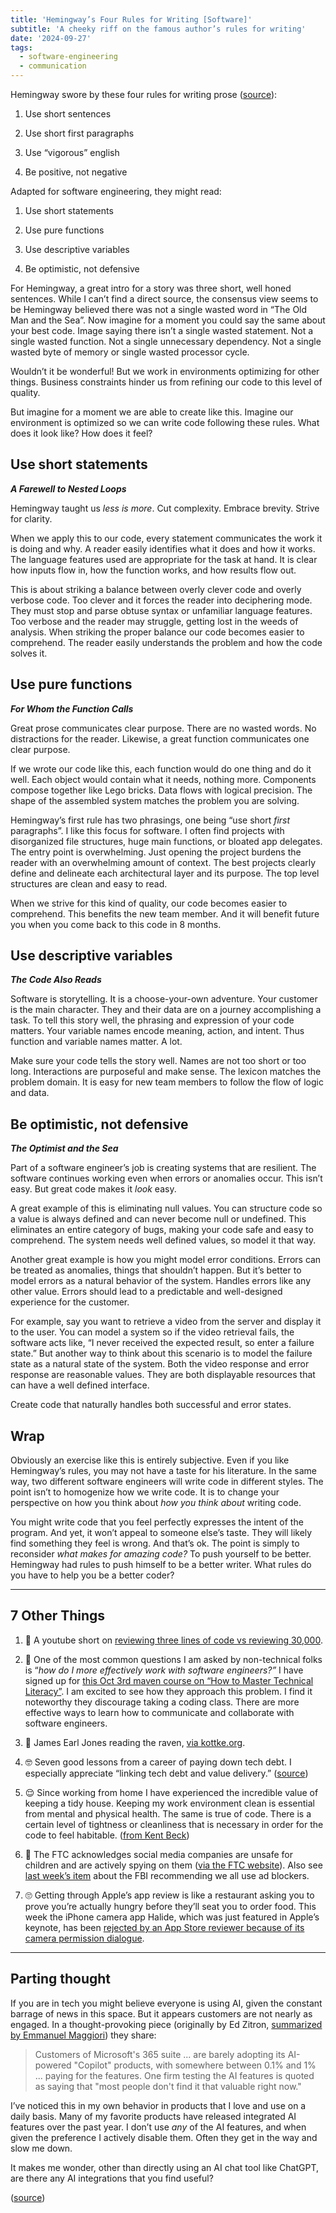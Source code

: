 ```yaml
---
title: 'Hemingway’s Four Rules for Writing [Software]'
subtitle: 'A cheeky riff on the famous author’s rules for writing'
date: '2024-09-27'
tags: 
  - software-engineering
  - communication
---
```


Hemingway swore by these four rules for writing prose ([source](https://www.wordsthatsing.com.au/post/hemingway-rules)):

1.  Use short sentences
    
2.  Use short first paragraphs
    
3.  Use “vigorous” english
    
4.  Be positive, not negative
    

Adapted for software engineering, they might read:

1.  Use short statements
    
2.  Use pure functions
    
3.  Use descriptive variables
    
4.  Be optimistic, not defensive
    

For Hemingway, a great intro for a story was three short, well honed sentences. While I can’t find a direct source, the consensus view seems to be Hemingway believed there was not a single wasted word in “The Old Man and the Sea”. Now imagine for a moment you could say the same about your best code. Image saying there isn’t a single wasted statement. Not a single wasted function. Not a single unnecessary dependency. Not a single wasted byte of memory or single wasted processor cycle.

Wouldn’t it be wonderful! But we work in environments optimizing for other things. Business constraints hinder us from refining our code to this level of quality.

But imagine for a moment we are able to create like this. Imagine our environment is optimized so we can write code following these rules. What does it look like? How does it feel?

## Use short statements
_**A Farewell to Nested Loops**_

Hemingway taught us _less is more_. Cut complexity. Embrace brevity. Strive for clarity.

When we apply this to our code, every statement communicates the work it is doing and why. A reader easily identifies what it does and how it works. The language features used are appropriate for the task at hand. It is clear how inputs flow in, how the function works, and how results flow out.

This is about striking a balance between overly clever code and overly verbose code. Too clever and it forces the reader into deciphering mode. They must stop and parse obtuse syntax or unfamiliar language features. Too verbose and the reader may struggle, getting lost in the weeds of analysis. When striking the proper balance our code becomes easier to comprehend. The reader easily understands the problem and how the code solves it.

## Use pure functions
_**For Whom the Function Calls**_

Great prose communicates clear purpose. There are no wasted words. No distractions for the reader. Likewise, a great function communicates one clear purpose.

If we wrote our code like this, each function would do one thing and do it well. Each object would contain what it needs, nothing more. Components compose together like Lego bricks. Data flows with logical precision. The shape of the assembled system matches the problem you are solving.

Hemingway’s first rule has two phrasings, one being “use short _first_ paragraphs”. I like this focus for software. I often find projects with disorganized file structures, huge main functions, or bloated app delegates. The entry point is overwhelming. Just opening the project burdens the reader with an overwhelming amount of context. The best projects clearly define and delineate each architectural layer and its purpose. The top level structures are clean and easy to read.

When we strive for this kind of quality, our code becomes easier to comprehend. This benefits the new team member. And it will benefit future you when you come back to this code in 8 months.

## Use descriptive variables
_**The Code Also Reads**_

Software is storytelling. It is a choose-your-own adventure. Your customer is the main character. They and their data are on a journey accomplishing a task. To tell this story well, the phrasing and expression of your code matters. Your variable names encode meaning, action, and intent. Thus function and variable names matter. A lot.

Make sure your code tells the story well. Names are not too short or too long. Interactions are purposeful and make sense. The lexicon matches the problem domain. It is easy for new team members to follow the flow of logic and data.

## Be optimistic, not defensive
_**The Optimist and the Sea**_

Part of a software engineer’s job is creating systems that are resilient. The software continues working even when errors or anomalies occur. This isn’t easy. But great code makes it _look_ easy.

A great example of this is eliminating null values. You can structure code so a value is always defined and can never become null or undefined. This eliminates an entire category of bugs, making your code safe and easy to comprehend. The system needs well defined values, so model it that way.

Another great example is how you might model error conditions. Errors can be treated as anomalies, things that shouldn’t happen. But it’s better to model errors as a natural behavior of the system. Handles errors like any other value. Errors should lead to a predictable and well-designed experience for the customer.

For example, say you want to retrieve a video from the server and display it to the user. You can model a system so if the video retrieval fails, the software acts like, “I never received the expected result, so enter a failure state.” But another way to think about this scenario is to model the failure state as a natural state of the system. Both the video response and error response are reasonable values. They are both displayable resources that can have a well defined interface.

Create code that naturally handles both successful and error states.

## Wrap

Obviously an exercise like this is entirely subjective. Even if you like Hemingway’s rules, you may not have a taste for his literature. In the same way, two different software engineers will write code in different styles. The point isn’t to homogenize how we write code. It is to change your perspective on how you think about _how you think about_ writing code.

You might write code that you feel perfectly expresses the intent of the program. And yet, it won’t appeal to someone else’s taste. They will likely find something they feel is wrong. And that’s ok. The point is simply to reconsider _what makes for amazing code?_ To push yourself to be better. Hemingway had rules to push himself to be a better writer. What rules do you have to help you be a better coder?

***

## 7 Other Things

1.  🤣 A youtube short on [reviewing three lines of code vs reviewing 30,000](https://www.youtube.com/shorts/n0jpmnn4cNI).
    
2.  🤔 One of the most common questions I am asked by non-technical folks is “_how do I more effectively work with software engineers?”_ I have signed up for [this Oct 3rd maven course on “How to Master Technical Literacy”](https://maven.com/p/8f5c8c/how-to-master-technical-literacy-evolving-your-approach?). I am excited to see how they approach this problem. I find it noteworthy they discourage taking a coding class. There are more effective ways to learn how to communicate and collaborate with software engineers.
    
3.  🤩 James Earl Jones reading the raven, [via kottke.org](https://kottke.org/24/09/james-earl-jones-reads-poes-the-raven).
    
4.  🤓 Seven good lessons from a career of paying down tech debt. I especially appreciate “linking tech debt and value delivery.” ([source](https://newsletter.pragmaticengineer.com/p/paying-down-tech-debt))
    
5.  😌 Since working from home I have experienced the incredible value of keeping a tidy house. Keeping my work environment clean is essential from mental and physical health. The same is true of code. There is a certain level of tightness or cleanliness that is necessary in order for the code to feel habitable. ([from Kent Beck](https://open.substack.com/pub/tidyfirst/p/the-life-changing-magic-of-tidying?r=36mfb9))
    
6.  😬 The FTC acknowledges social media companies are unsafe for children and are actively spying on them ([via the FTC website](https://www.ftc.gov/news-events/news/press-releases/2024/09/ftc-staff-report-finds-large-social-media-video-streaming-companies-have-engaged-vast-surveillance)). Also see [last week’s item](https://softwareauthor.substack.com/p/refactor-your-communication-3-tools) about the FBI recommending we all use ad blockers.
    
7.  🙄 Getting through Apple’s app review is like a restaurant asking you to prove you’re actually hungry before they’ll seat you to order food. This week the iPhone camera app Halide, which was just featured in Apple’s keynote, has been [rejected by an App Store reviewer because of its camera permission dialogue](https://mastodon.social/@sandofsky/113181384256449181).
    

* * *

## Parting thought

If you are in tech you might believe everyone is using AI, given the constant barrage of news in this space. But it appears customers are not nearly as engaged. In a thought-provoking piece (originally by Ed Zitron, [summarized by Emmanuel Maggiori](https://www.linkedin.com/posts/emaggiori_the-subprime-ai-crisis-activity-7241796179280162817-8vYB/)) they share:

> Customers of Microsoft's 365 suite ... are barely adopting its AI-powered "Copilot" products, with somewhere between 0.1% and 1% ... paying for the features. One firm testing the AI features is quoted as saying that "most people don't find it that valuable right now."

I’ve noticed this in my own behavior in products that I love and use on a daily basis. Many of my favorite products have released integrated AI features over the past year. I don’t use _any_ of the AI features, and when given the preference I actively disable them. Often they get in the way and slow me down.

It makes me wonder, other than directly using an AI chat tool like ChatGPT, are there any AI integrations that you find useful?

([source](https://www.linkedin.com/posts/emaggiori_the-subprime-ai-crisis-activity-7241796179280162817-8vYB))